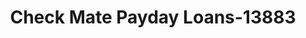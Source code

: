 ---
f_zip-code: 49085
f_state-code: MI
title: Check Mate Payday Loans-13883
f_phone: 269-983-5490
f_city-only: Saint Joseph
f_address: 2024 Washington Ave Saint Joseph
f_location-unique-id: '13883'
slug: check-mate-payday-loans-13883
updated-on: '2024-05-30T13:46:58.046Z'
created-on: '2024-05-30T13:36:59.803Z'
published-on: '2024-05-30T13:54:32.469Z'
f_city-state: cms/city/saint-joseph-mi.md
f_company: cms/company/check-mate-payday-loans.md
f_state: cms/state/michigan.md
layout: '[payday-loan].html'
tags: payday-loan
---
